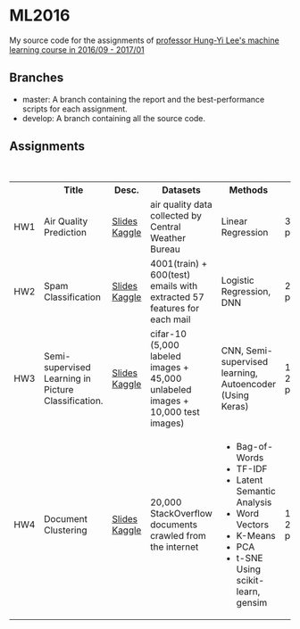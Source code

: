 # ML2016

My source code for the assignments of [professor Hung-Yi Lee's machine learning course in 2016/09 - 2017/01](http://speech.ee.ntu.edu.tw/~tlkagk/courses_ML16.html)

## Branches

* master: A branch containing the report and the best-performance scripts for each assignment.
* develop: A branch containing all the source code.

## Assignments

<table style="width:100%">
  <tr>
    <th></th>
    <th>Title</th>
    <th>Desc.</th>
    <th>Datasets</th>
    <th>Methods</th>
    <th>Results</th>
  </tr>
  <tr>
    <td>HW1</td>
    <td>Air Quality Prediction</td> 
    <td>
      <a href="https://docs.google.com/presentation/d/1gB0AGVGlPAZKJVnZiuqukb3Oc2vm0QHRq23Z2U0cJ_c/edit?usp=sharing">Slides</a>
      <br/>
      <a href="https://inclass.kaggle.com/c/ml2016-pm2-5-prediction">Kaggle</a>
    </td>
    <td>air quality data collected by Central Weather Bureau</td>
    <td>Linear Regression</td>
    <td>37th in 348 participants</td>
  </tr>
  <tr>
    <td>HW2</td>
    <td>Spam Classification</td> 
    <td>
      <a href="https://docs.google.com/presentation/d/19ZAdqDiplehM0hNZw4vC5RLruS4Qhp_pzVVLrDAD_Pw/edit?usp=sharing">Slides</a>
      <br/>
      <a href="https://inclass.kaggle.com/c/spam-classification">Kaggle</a>
    </td>
    <td>4001(train) + 600(test) emails with extracted 57 features for each mail</td>
    <td>Logistic Regression, DNN</td>
    <td>27th in 276 participants</td>
  </tr>
  <tr>
    <td>HW3</td>
    <td>Semi-supervised Learning in Picture Classification.</td> 
    <td>
      <a href="https://docs.google.com/presentation/d/1xYJG_QLSHrQcYwan6PBf_l0QYp3tJuDvpgrU37ovQeY/edit#slide=id.p">Slides</a>
      <br/>
      <a href="https://inclass.kaggle.com/c/ml2016-semi-supervised-learning">Kaggle</a>
    </td>
    <td>cifar-10 (5,000 labeled images + 45,000 unlabeled images + 10,000 test images)</td>
    <td>CNN, Semi-supervised learning, Autoencoder (Using Keras)</td>
    <td>121st in 258 participants</td>
  </tr>
  <tr>
    <td>HW4</td>
    <td>Document Clustering</td> 
    <td>
      <a href="https://drive.google.com/file/d/0ByWxKDk6FoXoSnVPUFNBZXN2NUk/view">Slides</a>
      <br/>
      <a href="https://inclass.kaggle.com/c/ml2016-hw4-unsupervised-learning">Kaggle</a>
    </td>
    <td>20,000 StackOverflow documents crawled from the internet</td>
    <td>
      <ul>
        <li>Bag-of-Words</li>
        <li>TF-IDF</li>
        <li>Latent Semantic Analysis</li>
        <li>Word Vectors</li>
        <li>K-Means</li>
        <li>PCA</li>
        <li>t-SNE</li>
        Using scikit-learn, gensim
      </ul>
    </td>
    <td>156st in 263 participants</td>
  </tr>
</table>
